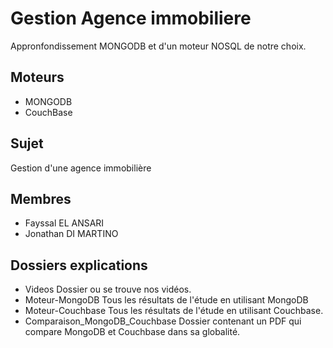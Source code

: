 # Gestion Agence immobiliere

Appronfondissement MONGODB et d'un moteur NOSQL de notre choix.

## Moteurs 
 - MONGODB
 - CouchBase

## Sujet

Gestion d'une agence immobilière 

## Membres
 - Fayssal EL ANSARI 
 - Jonathan DI MARTINO

## Dossiers explications
 - Videos
    Dossier ou se trouve nos vidéos.
 - Moteur-MongoDB
    Tous les résultats de l'étude en utilisant MongoDB
 - Moteur-Couchbase
    Tous les résultats de l'étude en utilisant Couchbase.
 - Comparaison_MongoDB_Couchbase 
    Dossier contenant un PDF qui compare MongoDB et Couchbase dans sa globalité.
